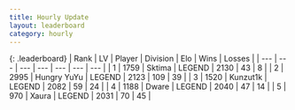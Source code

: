 ```yaml
---
title: Hourly Update
layout: leaderboard
category: hourly
---
```


{: .leaderboard}
| Rank | LV | Player | Division | Elo | Wins | Losses |
| --- | --- | --- | --- | --- | --- | --- |
| <span data-change="1">1</span> | 1759 | <span title="ID: 353063">Sktima</span> | LEGEND | <span data-change="0">2130</span> | <span data-change="0">43</span> | <span data-change="0">8</span> |
| <span data-change="-1">2</span> | 2995 | <span title="ID: 164871">Hungry YuYu</span> | LEGEND | <span data-change="-27">2123</span> | <span data-change="0">109</span> | <span data-change="2">39</span> |
| <span data-change="0">3</span> | 1520 | <span title="ID: 392407">Kunzut1k</span> | LEGEND | <span data-change="0">2082</span> | <span data-change="0">59</span> | <span data-change="0">24</span> |
| <span data-change="0">4</span> | 1188 | <span title="ID: 241890">Dware</span> | LEGEND | <span data-change="0">2040</span> | <span data-change="0">47</span> | <span data-change="0">14</span> |
| <span data-change="0">5</span> | 970 | <span title="ID: 200908">Xaura</span> | LEGEND | <span data-change="0">2031</span> | <span data-change="0">70</span> | <span data-change="0">45</span> |